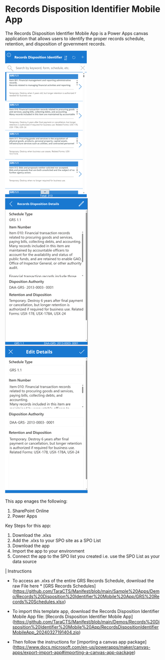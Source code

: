 # Records Disposition Identifier Mobile App

The Records Disposition Identifier Mobile App is a Power Apps canvas application that allows users to identify the proper records schedule, retention, and disposition of government records.

![App Image](https://github.com/TaraCTS/Images-and-Logos/blob/main/MainScreen_Resized_Resized.png)
![App Image](https://github.com/TaraCTS/Images-and-Logos/blob/main/DetailsScreen_Resized.png)
![App Image](https://github.com/TaraCTS/Images-and-Logos/blob/main/EditScreen_Resized.png)

This app enages the following:
1. SharePoint Online
2. Power Apps

Key Steps for this app:
1. Download the .xlxs
2. Add the .xlxs to your SPO site as a SPO List
3. Download the app
4. Import the app to your environment
5. Connect the app to the SPO list you created i.e. use the SPO List as your data source

| Instructions

* To access an .xlxs of the entire GRS Records Schedule, download the raw File here * [GRS Records Schedules] (https://github.com/TaraCTS/Manifest/blob/main/Sample%20Apps/Demo/Records%20Disposition%20Identifier%20Mobile%20App/GRS%20Records%20Schedules.xlsx)

* To import this template app, download the Records Disposition Identifier Mobile App file: [Records Disposition Identifier Mobile App] (https://github.com/TaraCTS/Manifest/blob/main/Demos/Records%20Disposition%20Identifier%20Mobile%20App/RecordsDispositionIdentifierMobileApp_20240327191404.zip) 

* Then follow the instructions for [importing a canvas app package] (https://www.docs.microsoft.com/en-us/powerapps/maker/canvas-apps/export-import-app#importing-a-canvas-app-package)
